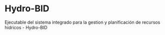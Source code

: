 # Hydro-BID
Ejecutable del sistema integrado para la gestion y planificación de recursos hídricos - Hydro-BID
